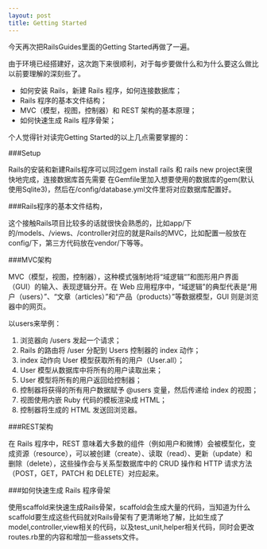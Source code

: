 ```yaml
---
layout: post
title: Getting Started
---
```



今天再次把RailsGuides里面的Getting Started再做了一遍。

由于环境已经搭建好，这次跑下来很顺利，对于每步要做什么和为什么要这么做比以前要理解的深刻些了。

* 如何安装 Rails，新建 Rails 程序，如何连接数据库；
* Rails 程序的基本文件结构；
* MVC（模型，视图，控制器）和 REST 架构的基本原理；
* 如何快速生成 Rails 程序骨架；

个人觉得针对读完Getting Started的以上几点需要掌握的：

###Setup

Rails的安装和新建Rails程序可以同过gem install rails 和 rails new project来很快地完成，连接数据库首先需要
在Gemfile里加入想要使用的数据库的gem(默认使用Sqlite3)，然后在/config/database.yml文件里将对应数据库配置好。

###Rails程序的基本文件结构，

这个接触Rails项目比较多的话就很快会熟悉的，比如app/下的/models、/views、/controller对应的就是Rails的MVC，比如配置一般放在config/下，第三方代码放在vendor/下等等。

###MVC架构

MVC（模型，视图，控制器），这种模式强制地将“域逻辑“”和图形用户界面（GUI）的输入、表现逻辑分开。在 Web 应用程序中，“域逻辑”的典型代表是“用户（users）”、“文章（articles）”和“产品（products）”等数据模型，GUI 则是浏览器中的网页。
 
 以users来举例：
 
1. 浏览器向 /users 发起一个请求；
2. Rails 的路由将 /user 分配到 Users 控制器的 index 动作；
3. index 动作向 User 模型获取所有的用户（User.all）；
4. User 模型从数据库中将所有的用户读取出来；
5. User 模型将所有的用户返回给控制器；
6. 控制器将获得的所有用户数据赋予 @users 变量，然后传递给 index 的视图；
7. 视图使用内嵌 Ruby 代码的模板渲染成 HTML；
8. 控制器将生成的 HTML 发送回浏览器。


###REST架构

在 Rails 程序中，REST 意味着大多数的组件（例如用户和微博）会被模型化，变成资源（resource），可以被创建（create）、读取（read）、更新（update）和删除（delete），这些操作会与关系型数据库中的 CRUD 操作和 HTTP 请求方法（POST，GET，PATCH 和 DELETE）对应起来。

###如何快速生成 Rails 程序骨架

使用scaffold来快速生成Rails骨架，scaffold会生成大量的代码，当知道为什么scaffold要生成这些代码就对Rails骨架有了更清晰地了解，比如生成了model,controller,view相关的代码，以及test_unit,helper相关代码，同时会更改routes.rb里的内容和增加一些assets文件。
